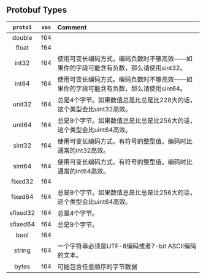 ## Protobuf Types

| `proto3` | `vos` | Comment                                        |
|:--------:|:-----:|:-----------------------------------------------|
|  double  |  f64  |
|  float   |  f64  |
|  int32   |  f64  | 使用可变长编码方式。编码负数时不够高效——如果你的字段可能含有负数，那么请使用sint32。 |
|  int64   |  f64  | 使用可变长编码方式。编码负数时不够高效——如果你的字段可能含有负数，那么请使用sint64。 |
|  unit32  |  f64  | 总是4个字节。如果数值总是比总是比228大的话，这个类型会比uint32高效。        |
|  unit64  |  f64  | 总是8个字节。如果数值总是比总是比256大的话，这个类型会比uint64高效。        |
|  sint32  |  f64  | 使用可变长编码方式。有符号的整型值。编码时比通常的int32高效。              |
|  sint64  |  f64  | 使用可变长编码方式。有符号的整型值。编码时比通常的int64高效。              |
| fixed32  |  f64  |
| fixed64  |  f64  | 总是8个字节。如果数值总是比总是比256大的话，这个类型会比uint64高效。        |
| sfixed32 |  f64  | 总是4个字节。                                        |
| sfixed64 |  f64  | 总是8个字节。                                        |
|   bool   |  f64  |
|  string  |  f64  | 一个字符串必须是UTF-8编码或者7-bit ASCII编码的文本。             |
|  bytes   |  f64  | 可能包含任意顺序的字节数据                                  |
